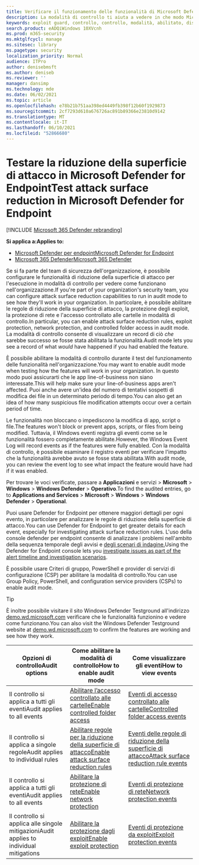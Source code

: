 ```yaml
---
title: Verificare il funzionamento delle funzionalità di Microsoft Defender for Endpoint in modalità di controllo
description: La modalità di controllo ti aiuta a vedere in che modo Microsoft Defender for Endpoint proteggerebbe i dispositivi se fosse abilitato.
keywords: exploit guard, controllo, controllo, modalità, abilitato, disabilitato, test, demo, valutare, lab
search.product: eADQiWindows 10XVcnh
ms.prod: m365-security
ms.mktglfcycl: manage
ms.sitesec: library
ms.pagetype: security
localization_priority: Normal
audience: ITPro
author: denisebmsft
ms.author: deniseb
ms.reviewer: ''
manager: dansimp
ms.technology: mde
ms.date: 06/02/2021
ms.topic: article
ms.openlocfilehash: e78b21b751aa398ed4449fb398f12b60f1929873
ms.sourcegitcommit: 2cf7293d610a676726ac891b89366e23810d9142
ms.translationtype: MT
ms.contentlocale: it-IT
ms.lasthandoff: 06/10/2021
ms.locfileid: "52866680"
---
```

# <a name="test-attack-surface-reduction-in-microsoft-defender-for-endpoint"></a><span data-ttu-id="12ea2-104">Testare la riduzione della superficie di attacco in Microsoft Defender for Endpoint</span><span class="sxs-lookup"><span data-stu-id="12ea2-104">Test attack surface reduction in Microsoft Defender for Endpoint</span></span>

[!INCLUDE [Microsoft 365 Defender rebranding](../../includes/microsoft-defender.md)]

<span data-ttu-id="12ea2-105">**Si applica a:**</span><span class="sxs-lookup"><span data-stu-id="12ea2-105">**Applies to:**</span></span>
- [<span data-ttu-id="12ea2-106">Microsoft Defender per endpoint</span><span class="sxs-lookup"><span data-stu-id="12ea2-106">Microsoft Defender for Endpoint</span></span>](https://go.microsoft.com/fwlink/?linkid=2154037)
- [<span data-ttu-id="12ea2-107">Microsoft 365 Defender</span><span class="sxs-lookup"><span data-stu-id="12ea2-107">Microsoft 365 Defender</span></span>](https://go.microsoft.com/fwlink/?linkid=2118804)

<span data-ttu-id="12ea2-108">Se si fa parte del team di sicurezza dell'organizzazione, è possibile configurare le funzionalità di riduzione della superficie di attacco per l'esecuzione in modalità di controllo per vedere come funzionano nell'organizzazione.</span><span class="sxs-lookup"><span data-stu-id="12ea2-108">If you're part of your organization's security team, you can configure attack surface reduction capabilities to run in audit mode to see how they'll work in your organization.</span></span> <span data-ttu-id="12ea2-109">In particolare, è possibile abilitare le regole di riduzione della superficie di attacco, la protezione degli exploit, la protezione di rete e l'accesso controllato alle cartelle in modalità di controllo.</span><span class="sxs-lookup"><span data-stu-id="12ea2-109">In particular, you can enable attack surface reduction rules, exploit protection, network protection, and controlled folder access in audit mode.</span></span> <span data-ttu-id="12ea2-110">La modalità di controllo consente di visualizzare un record di ciò *che* sarebbe successo se fosse stata abilitata la funzionalità.</span><span class="sxs-lookup"><span data-stu-id="12ea2-110">Audit mode lets you see a record of what *would* have happened if you had enabled the feature.</span></span>

<span data-ttu-id="12ea2-111">È possibile abilitare la modalità di controllo durante il test del funzionamento delle funzionalità nell'organizzazione.</span><span class="sxs-lookup"><span data-stu-id="12ea2-111">You may want to enable audit mode when testing how the features will work in your organization.</span></span> <span data-ttu-id="12ea2-112">In questo modo puoi assicurarti che le app line-of-business non siano interessate.</span><span class="sxs-lookup"><span data-stu-id="12ea2-112">This will help make sure your line-of-business apps aren't affected.</span></span> <span data-ttu-id="12ea2-113">Puoi anche avere un'idea del numero di tentativi sospetti di modifica dei file in un determinato periodo di tempo.</span><span class="sxs-lookup"><span data-stu-id="12ea2-113">You can also get an idea of how many suspicious file modification attempts occur over a certain period of time.</span></span>

<span data-ttu-id="12ea2-114">Le funzionalità non bloccano o impediscono la modifica di app, script o file.</span><span class="sxs-lookup"><span data-stu-id="12ea2-114">The features won't block or prevent apps, scripts, or files from being modified.</span></span> <span data-ttu-id="12ea2-115">Tuttavia, il Windows eventi registra gli eventi come se le funzionalità fossero completamente abilitate.</span><span class="sxs-lookup"><span data-stu-id="12ea2-115">However, the Windows Event Log will record events as if the features were fully enabled.</span></span> <span data-ttu-id="12ea2-116">Con la modalità di controllo, è possibile esaminare il registro eventi per verificare l'impatto che la funzionalità avrebbe avuto se fosse stata abilitata.</span><span class="sxs-lookup"><span data-stu-id="12ea2-116">With audit mode, you can review the event log to see what impact the feature would have had if it was enabled.</span></span>

<span data-ttu-id="12ea2-117">Per trovare le voci verificate, passare a **Applicazioni** e servizi  >  **Microsoft**  >  **Windows**  >  **Windows Defender**  >  **Operativo**.</span><span class="sxs-lookup"><span data-stu-id="12ea2-117">To find the audited entries, go to **Applications and Services** > **Microsoft** > **Windows** > **Windows Defender** > **Operational**.</span></span>

<span data-ttu-id="12ea2-118">Puoi usare Defender for Endpoint per ottenere maggiori dettagli per ogni evento, in particolare per analizzare le regole di riduzione della superficie di attacco.</span><span class="sxs-lookup"><span data-stu-id="12ea2-118">You can use Defender for Endpoint to get greater details for each event, especially for investigating attack surface reduction rules.</span></span> <span data-ttu-id="12ea2-119">L'uso della console defender per endpoint consente di analizzare i problemi nell'ambito della sequenza temporale degli avvisi e [degli scenari di indagine.](investigate-alerts.md)</span><span class="sxs-lookup"><span data-stu-id="12ea2-119">Using the Defender for Endpoint console lets you [investigate issues as part of the alert timeline and investigation scenarios](investigate-alerts.md).</span></span>

<span data-ttu-id="12ea2-120">È possibile usare Criteri di gruppo, PowerShell e provider di servizi di configurazione (CSP) per abilitare la modalità di controllo.</span><span class="sxs-lookup"><span data-stu-id="12ea2-120">You can use Group Policy, PowerShell, and configuration service providers (CSPs) to enable audit mode.</span></span>

> [!TIP]
> <span data-ttu-id="12ea2-121">È inoltre possibile visitare il sito Windows Defender Testground all'indirizzo [demo.wd.microsoft.com](https://demo.wd.microsoft.com?ocid=cx-wddocs-testground) verificare che le funzionalità funzionino e vedere come funzionano.</span><span class="sxs-lookup"><span data-stu-id="12ea2-121">You can also visit the Windows Defender Testground website at [demo.wd.microsoft.com](https://demo.wd.microsoft.com?ocid=cx-wddocs-testground) to confirm the features are working and see how they work.</span></span>

| <span data-ttu-id="12ea2-122">Opzioni di controllo</span><span class="sxs-lookup"><span data-stu-id="12ea2-122">Audit options</span></span> | <span data-ttu-id="12ea2-123">Come abilitare la modalità di controllo</span><span class="sxs-lookup"><span data-stu-id="12ea2-123">How to enable audit mode</span></span> | <span data-ttu-id="12ea2-124">Come visualizzare gli eventi</span><span class="sxs-lookup"><span data-stu-id="12ea2-124">How to view events</span></span> |
|---------|---------|---------|
| <span data-ttu-id="12ea2-125">Il controllo si applica a tutti gli eventi</span><span class="sxs-lookup"><span data-stu-id="12ea2-125">Audit applies to all events</span></span> | [<span data-ttu-id="12ea2-126">Abilitare l’accesso controllato alle cartelle</span><span class="sxs-lookup"><span data-stu-id="12ea2-126">Enable controlled folder access</span></span>](enable-controlled-folders.md) | [<span data-ttu-id="12ea2-127">Eventi di accesso controllato alle cartelle</span><span class="sxs-lookup"><span data-stu-id="12ea2-127">Controlled folder access events</span></span>](evaluate-controlled-folder-access.md#review-controlled-folder-access-events-in-windows-event-viewer)
| <span data-ttu-id="12ea2-128">Il controllo si applica a singole regole</span><span class="sxs-lookup"><span data-stu-id="12ea2-128">Audit applies to individual rules</span></span> | [<span data-ttu-id="12ea2-129">Abilitare regole per la riduzione della superficie di attacco</span><span class="sxs-lookup"><span data-stu-id="12ea2-129">Enable attack surface reduction rules</span></span>](enable-attack-surface-reduction.md) | [<span data-ttu-id="12ea2-130">Eventi delle regole di riduzione della superficie di attacco</span><span class="sxs-lookup"><span data-stu-id="12ea2-130">Attack surface reduction rule events</span></span>](evaluate-attack-surface-reduction.md#review-attack-surface-reduction-events-in-windows-event-viewer)
| <span data-ttu-id="12ea2-131">Il controllo si applica a tutti gli eventi</span><span class="sxs-lookup"><span data-stu-id="12ea2-131">Audit applies to all events</span></span> | [<span data-ttu-id="12ea2-132">Abilitare la protezione di rete</span><span class="sxs-lookup"><span data-stu-id="12ea2-132">Enable network protection</span></span>](enable-network-protection.md) | [<span data-ttu-id="12ea2-133">Eventi di protezione di rete</span><span class="sxs-lookup"><span data-stu-id="12ea2-133">Network protection events</span></span>](evaluate-network-protection.md#review-network-protection-events-in-windows-event-viewer)
| <span data-ttu-id="12ea2-134">Il controllo si applica alle singole mitigazioni</span><span class="sxs-lookup"><span data-stu-id="12ea2-134">Audit applies to individual mitigations</span></span> | [<span data-ttu-id="12ea2-135">Abilitare la protezione dagli exploit</span><span class="sxs-lookup"><span data-stu-id="12ea2-135">Enable exploit protection</span></span>](enable-exploit-protection.md) | [<span data-ttu-id="12ea2-136">Eventi di protezione da exploit</span><span class="sxs-lookup"><span data-stu-id="12ea2-136">Exploit protection events</span></span>](exploit-protection.md#review-exploit-protection-events-in-windows-event-viewer)


